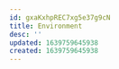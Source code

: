 ```yaml
---
id: gxaKxhpREC7xg5e37g9cN
title: Environment
desc: ''
updated: 1639759645938
created: 1639759645938
---
```


